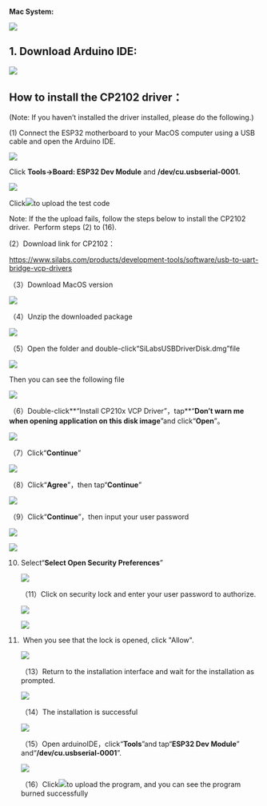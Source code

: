 **Mac System:**

![](/media/a6fc83596009c574d8e29ef383748549.png)

## **1. Download Arduino IDE:** 

![](/media/5d58d3cf67b308423ddb9f286f6cb697.png)

## **How to install the CP2102 driver：** 

(Note: If you haven’t installed the driver installed, please do the
following.) 

(1) Connect the ESP32 motherboard to your MacOS computer using a USB
cable and open the Arduino IDE. 

![](/media/a72fe5a29c6af0cd24aba7ab59b4996e.emf)

Click **Tools→Board: ESP32 Dev Module** and **/dev/cu.usbserial-0001.**

![](/media/00d823dbf27e569a2ba23277b1e15a41.jpeg)

Click![](/media/9c9158a5d49baa740ea2f0048f655017.png)to upload the test code

Note: If the the upload fails, follow the steps below to install the
CP2102 driver.  Perform steps (2) to (16). 

(2）Download link for CP2102：

<https://www.silabs.com/products/development-tools/software/usb-to-uart-bridge-vcp-drivers>

（3）Download MacOS version

![](/media/c09e7c279a858574756d1192b3a995aa.png)

（4）Unzip the downloaded package

![](/media/6870a714ddd11015dc43b1d5743e0666.jpeg)

（5）Open the folder and double-click“SiLabsUSBDriverDisk.dmg”file

![](/media/61ae3e706a1c4afa7948d5fb2e797a6d.png)

Then you can see the following file

![](/media/3f1afe9499f6d852492cfb9d6b11e9ab.jpeg)

（6）Double-click**“Install CP210x VCP Driver”，tap**“**Don’t warn me when
opening application on this disk image**”and click“**Open**”。

![](/media/14f6ebb088e654abc2f0149645e34ed1.png)

（7）Click“**Continue**”

![](/media/b1cb125dccf6470ebe255f8f65b902eb.jpeg)

（8）Click“**Agree**”，then tap“**Continue**”

![](/media/865dcc76cb7f58854b56f1020233f05e.jpeg)

（9）Click“**Continue**”，then input your user password

![](/media/1ef6d65b61ad7c6e0a3989ba59de74d5.jpeg)

![](/media/29bbca3360d806164717733460574356.png)

10. Select“**Select Open Security Preferences**”
    
    ![](/media/ca6bc6e536202f07a53c09201a0996ff.png)
    
    （11）Click on security lock and enter your user password to
    authorize.
    
    ![](/media/cb6be428257143635fc4f729487549c5.jpeg)
    
    ![](/media/e8f637a3a9510aa8f90c65820d4d1cd8.jpeg)

11.  When you see that the lock is opened, click "Allow".
    
    ![](/media/250a1cbb7f93fc2a572944bea9fe5494.jpeg)
    
    （13）Return to the installation interface and wait for the
    installation as prompted.
    
    ![](/media/0da6d0d4296d6e3de0b30dfd3c615265.jpeg)
    
    （14）The installation is successful
    
    ![](/media/7cca827fe946096f228797dadce10661.jpeg)
    
    （15）Open arduinoIDE，click“**Tools**”and tap“**ESP32 Dev Module**”
    and“**/dev/cu.usbserial-0001**”.
    
    ![](/media/00d823dbf27e569a2ba23277b1e15a41.jpeg)
    
    （16）Click![](/media/9c9158a5d49baa740ea2f0048f655017.png)to upload the program, and
    you can see the program burned successfully
